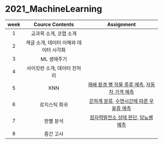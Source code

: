 # 2021_MachineLearning

|week|Cource Contents|Assignment|
|:--:|:--:|:--:|
|1|교과목 소개, 코랩 소개|
|2|캐글 소개, 데이터 이해와 데이터 시각화|
|3|ML 생애주기|
|4|사이킷런 소개, 데이터 전처리|
|5|KNN|[재배 환경 별 작물 종류 예측](https://github.com/yunjeong-chang/2021_MachineLearning/blob/main/5%EC%A3%BC%EC%B0%A8_Assignment1_%EC%9E%91%EB%AC%BC%20%EC%A2%85%EB%A5%98%20%EC%98%88%EC%B8%A1.ipynb), [자동차 가격 예측](https://github.com/yunjeong-chang/2021_MachineLearning/blob/main/5%EC%A3%BC%EC%B0%A8_Assignment2_%EC%9E%90%EB%8F%99%EC%B0%A8%20%EA%B0%80%EA%B2%A9%20%EC%98%88%EC%B8%A1_18012576_%EC%9E%A5%EC%9C%A4%EC%A0%95.ipynb)|
|6|로지스틱 회귀|[은하계 분류](https://github.com/yunjeong-chang/2021_MachineLearning/blob/main/6%EC%A3%BC%EC%B0%A8_Assignment1_%EC%9D%80%ED%95%98%EA%B3%84_%EB%B6%84%EB%A5%98.ipynb), [수면시간에 따른 우울증 예측](https://github.com/yunjeong-chang/2021_MachineLearning/blob/main/6%EC%A3%BC%EC%B0%A8_Assignment2_%EC%88%98%EB%A9%B4%EC%8B%9C%EA%B0%84%EC%97%90%20%EB%94%B0%EB%A5%B8%20%EC%9A%B0%EC%9A%B8%EC%A6%9D%20%EC%98%88%EC%B8%A1.ipynb)
|7|판별 분석|[원자력발전소 상태 판단](https://github.com/yunjeong-chang/2021_MachineLearning/blob/main/7%EC%A3%BC%EC%B0%A8_Assignment1_%EC%9B%90%EC%9E%90%EB%A0%A5%EB%B0%9C%EC%A0%84%EC%86%8C%20%EC%83%81%ED%83%9C%20%ED%8C%90%EB%8B%A8.ipynb), [당뇨병 예측](https://github.com/yunjeong-chang/2021_MachineLearning/blob/main/7%EC%A3%BC%EC%B0%A8_Assignment2_%EB%8B%B9%EB%87%A8%EB%B3%91%20%EC%98%88%EC%B8%A1.ipynb)|
|8|중간 고사|
